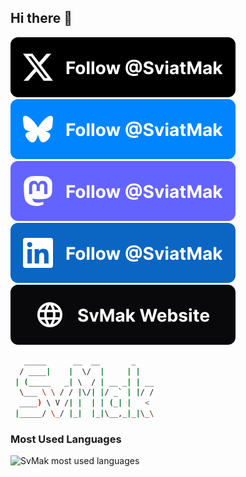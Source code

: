## Hi there 👋

<!--
**SvMak/SvMak** is a ✨ _special_ ✨ repository because its `README.md` (this file) appears on your GitHub profile.

Here are some ideas to get you started:

- 🔭 I’m currently working on ...
- 🌱 I’m currently learning ...
- 👯 I’m looking to collaborate on ...
- 🤔 I’m looking for help with ...
- 💬 Ask me about ...
- 📫 How to reach me: ...
- 😄 Pronouns: ...
- ⚡ Fun fact: ...
-->

[![X (formerly Twitter) Follow](./assets/img/X.svg)](https://x.com/SviatMak)
[![Bluesky Follow](./assets/img/Bluesky.svg)](https://bsky.app/profile/sviatmak.bsky.social)
[![Mastodon Follow](./assets/img/Mastodon.svg)](https://mastodon.social/@SviatMak)
[![Linkedin Follow](./assets/img/Linkedin.svg)](https://www.linkedin.com/in/sviatoslav-makhynko-7ba465234/)
[![Website](./assets/img/Website.svg)](https://sviat-mak.vercel.app/)

```bash
   _____      __  __       _    
  / ____|    |  \/  |     | |   
 | (_____   _| \  / | __ _| | __
  \___ \ \ / / |\/| |/ _` | |/ /
  ____) \ V /| |  | | (_| |   < 
 |_____/ \_/ |_|  |_|\__,_|_|\_\
```

### Most Used Languages

![SvMak most used languages](https://sviat-mak.vercel.app/api/github)
